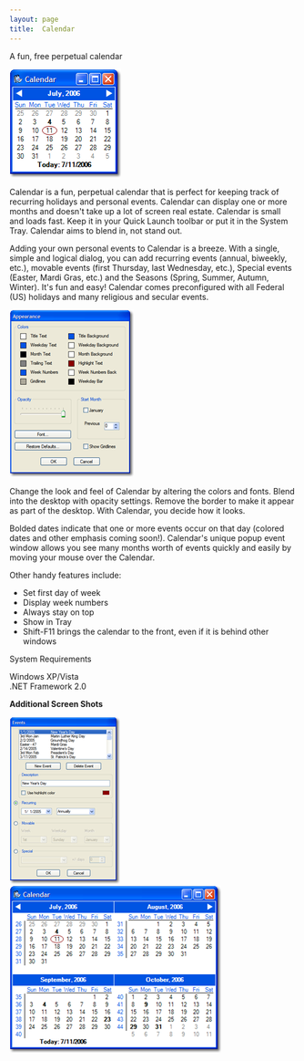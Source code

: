 ```yaml
---
layout: page  
title:  Calendar
---
```

A fun, free perpetual calendar

![noborder](/cdn/images/calendar/calendar.png)

Calendar is a fun, perpetual calendar that is perfect for keeping track of recurring holidays and personal events. Calendar can display one or more months and doesn't take up a lot of screen real estate. Calendar is small and loads fast. Keep it in your Quick Launch toolbar or put it in the System Tray. Calendar aims to blend in, not stand out.

Adding your own personal events to Calendar is a breeze. With a single, simple and logical dialog, you can add recurring events (annual, biweekly, etc.), movable events (first Thursday, last Wednesday, etc.), Special events (Easter, Mardi Gras, etc.) and the Seasons (Spring, Summer, Autumn, Winter). It's fun and easy! Calendar comes preconfigured with all Federal (US) holidays and many religious and secular events. 

![noborder](/cdn/images/calendar/appearance.png)

Change the look and feel of Calendar by altering the colors and fonts. Blend into the desktop with opacity settings. Remove the border to make it appear as part of the desktop. With Calendar, you decide how it looks.

Bolded dates indicate that one or more events occur on that day (colored dates and other emphasis coming soon!). Calendar's unique popup event window allows you see many months worth of events quickly and easily by moving your mouse over the Calendar.

Other handy features include:

- Set first day of week
- Display week numbers
- Always stay on top
- Show in Tray
- Shift-F11 brings the calendar to the front, even if it is behind other windows

System Requirements

Windows XP/Vista  
.NET Framework 2.0

**Additional Screen Shots**  
  
![noborder](/cdn/images/calendar/events.png) ![border](/cdn/images/calendar/weeknumbers.png)